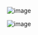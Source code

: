 ![image](https://github.com/zhblue/RetroFuns/assets/3926566/c0444c45-4120-417f-bbf0-fcccdcd7a0b2)

![image](https://github.com/zhblue/RetroFuns/assets/3926566/df2e49d1-d0a2-42bc-bd0b-3cbe4d35d220)
